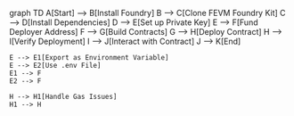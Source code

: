 graph TD
    A[Start] --> B[Install Foundry]
    B --> C[Clone FEVM Foundry Kit]
    C --> D[Install Dependencies]
    D --> E[Set up Private Key]
    E --> F[Fund Deployer Address]
    F --> G[Build Contracts]
    G --> H[Deploy Contract]
    H --> I[Verify Deployment]
    I --> J[Interact with Contract]
    J --> K[End]

    E --> E1[Export as Environment Variable]
    E --> E2[Use .env File]
    E1 --> F
    E2 --> F

    H --> H1[Handle Gas Issues]
    H1 --> H
